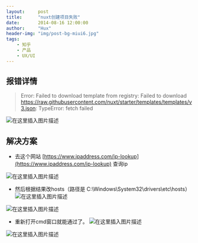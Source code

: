 ```yaml
---
layout:     post
title:      "nuxt创建项目失败"
date:       2014-08-16 12:00:00
author:     "Hux"
header-img: "img/post-bg-miui6.jpg"
tags:
    - 知乎
    - 产品
    - UX/UI
---
```



## 报错详情
>Error: Failed to download template from registry: Failed to download https://raw.githubusercontent.com/nuxt/starter/templates/templates/v3.json: TypeError: fetch failed


![在这里插入图片描述](https://i-blog.csdnimg.cn/blog_migrate/547f5247c444b4c87899cf31f4a883a3.png)


## 解决方案

- 去这个网站 [https://www.ipaddress.com/ip-lookup](https://www.ipaddress.com/ip-lookup) 查询ip

![在这里插入图片描述](https://i-blog.csdnimg.cn/blog_migrate/47a928ecb87d4b32d075302141faab73.png)
- 然后根据结果改hosts（路径是 C:\Windows\System32\drivers\etc\hosts）
![在这里插入图片描述](https://i-blog.csdnimg.cn/blog_migrate/6f419069ee3f48315bb5f32246bc7d9f.png)

![在这里插入图片描述](https://i-blog.csdnimg.cn/blog_migrate/52c29e34021051d7f5dc7f8645bb25d2.png)
- 重新打开cmd窗口就能通过了。
![在这里插入图片描述](https://i-blog.csdnimg.cn/blog_migrate/7ab76700cb9f7306ddc147ab180f9e5c.png)

![在这里插入图片描述](https://i-blog.csdnimg.cn/blog_migrate/3e1a015b688eee5f48a59dc1bd7f276c.png)
